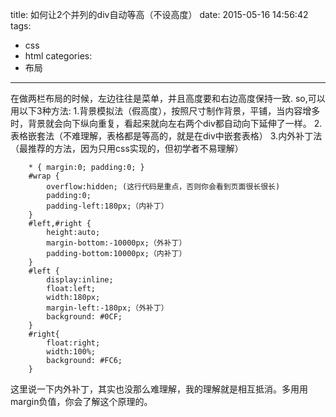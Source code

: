 title: 如何让2个并列的div自动等高（不设高度）
date: 2015-05-16 14:56:42
tags:
- css
- html
categories:
- 布局
---
在做两栏布局的时候，左边往往是菜单，并且高度要和右边高度保持一致.
so,可以用以下3种方法:
1.背景模拟法（假高度），按照尺寸制作背景，平铺，当内容增多时，背景就会向下纵向重复，看起来就向左右两个div都自动向下延伸了一样。
2.表格嵌套法（不难理解，表格都是等高的，就是在div中嵌套表格）
3.内外补丁法（最推荐的方法，因为只用css实现的，但初学者不易理解）
<!-- more -->
```
    * { margin:0; padding:0; }
    #wrap {
        overflow:hidden; (这行代码是重点，否则你会看到页面很长很长)
        padding:0;
        padding-left:180px;（内补丁）
    }
    #left,#right {
        height:auto;
        margin-bottom:-10000px;（外补丁）
        padding-bottom:10000px;（内补丁）
    }
    #left {
        display:inline;
        float:left;
        width:180px;
        margin-left:-180px;（外补丁）
        background: #0CF;
    }
    #right{
        float:right;
        width:100%;
        background: #FC6;
    }
```
这里说一下内外补丁，其实也没那么难理解，我的理解就是相互抵消。多用用margin负值，你会了解这个原理的。
